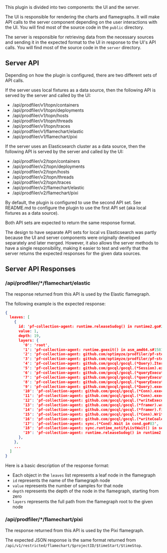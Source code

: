 This plugin is divided into two components: the UI and the server.

The UI is responsible for rendering the charts and flamegraphs. It will make
API calls to the server component depending on the user interactions with the
UI. You will find most of the source code in the `public` directory.

The server is responsible for retrieving data from the necessary sources and
sending it in the expected format to the UI in response to the UI's API calls.
You will find most of the source code in the `server` directory.

## Server API

Depending on how the plugin is configured, there are two different sets of API
calls.

If the server uses local fixtures as a data source, then the following API is
served by the server and called by the UI:

* /api/prodfiler/v1/topn/containers
* /api/prodfiler/v1/topn/deployments
* /api/prodfiler/v1/topn/hosts
* /api/prodfiler/v1/topn/threads
* /api/prodfiler/v1/topn/traces
* /api/prodfiler/v1/flamechart/elastic
* /api/prodfiler/v1/flamechart/pixi

If the server uses an Elasticsearch cluster as a data source, then the following
API is served by the server and called by the UI:

* /api/prodfiler/v2/topn/containers
* /api/prodfiler/v2/topn/deployments
* /api/prodfiler/v2/topn/hosts
* /api/prodfiler/v2/topn/threads
* /api/prodfiler/v2/topn/traces
* /api/prodfiler/v2/flamechart/elastic
* /api/prodfiler/v2/flamechart/pixi

By default, the plugin is configured to use the second API set. See README.md to
configure the plugin to use the first API set (aka local fixtures as a data
source).

Both API sets are expected to return the same response format.

The design to have separate API sets for local vs Elasticsearch was partly
because the UI and server components were originally developed separately and
later merged. However, it also allows the server methods to have a single
responsibility, making it easier to test and verify that the server returns
the expected responses for the given data sources.

## Server API Responses

### /api/prodfiler/*/flamechart/elastic

The response returned from this API is used by the Elastic flamegraph.

The following example is the expected response:

```json
{
  leaves: [
    {
      id: 'pf-collection-agent: runtime.releaseSudog() in runtime2.go#282',
      value: 1,
      depth: 19,
      layers: {
        '0': 'root',
        '1': 'pf-collection-agent: runtime.goexit() in asm_amd64.s#1581',
        '2': 'pf-collection-agent: github.com/optimyze/prodfiler/pf-storage-backend/storagebackend/storagebackendv1.(*ScyllaExecutor).Start.func1 in scyllaexecutor.go#102',
        '3': 'pf-collection-agent: github.com/optimyze/prodfiler/pf-storage-backend/storagebackend/storagebackendv1.(*ScyllaExecutor).executeQueryAndReadResults in scyllaexecutor.go#158',
        '4': 'pf-collection-agent: github.com/gocql/gocql.(*Query).Iter in session.go#1246',
        '5': 'pf-collection-agent: github.com/gocql/gocql.(*Session).executeQuery in session.go#463',
        '6': 'pf-collection-agent: github.com/gocql/gocql.(*queryExecutor).executeQuery in query_executor.go#66',
        '7': 'pf-collection-agent: github.com/gocql/gocql.(*queryExecutor).do in query_executor.go#127',
        '8': 'pf-collection-agent: github.com/gocql/gocql.(*queryExecutor).attemptQuery in query_executor.go#32',
        '9': 'pf-collection-agent: github.com/gocql/gocql.(*Query).execute in session.go#1044',
        '10': 'pf-collection-agent: github.com/gocql/gocql.(*Conn).executeQuery in conn.go#1129',
        '11': 'pf-collection-agent: github.com/gocql/gocql.(*Conn).exec in conn.go#916',
        '12': 'pf-collection-agent: github.com/gocql/gocql.(*writeExecuteFrame).writeFrame in frame.go#1618',
        '13': 'pf-collection-agent: github.com/gocql/gocql.(*framer).writeExecuteFrame in frame.go#1643',
        '14': 'pf-collection-agent: github.com/gocql/gocql.(*framer).finishWrite in frame.go#788',
        '15': 'pf-collection-agent: github.com/gocql/gocql.(*Conn).Write in conn.go#319',
        '16': 'pf-collection-agent: github.com/gocql/gocql.(*writeCoalescer).Write in conn.go#829',
        '17': 'pf-collection-agent: sync.(*Cond).Wait in cond.go#83',
        '18': 'pf-collection-agent: sync.runtime_notifyListWait() in sema.go#498',
        '19': 'pf-collection-agent: runtime.releaseSudog() in runtime2.go#282',
      },
    },
    ...
  ]
}
```

Here is a basic description of the response format:

* Each object in the `leaves` list represents a leaf node in the flamegraph
* `id` represents the name of the flamegraph node
* `value` represents the number of samples for that node
* `depth` represents the depth of the node in the flamegraph, starting from zero
* `layers` represents the full path from the flamegraph root to the given node

### /api/prodfiler/*/flamechart/pixi

The response returned from this API is used by the Pixi flamegraph.

The expected JSON response is the same format returned from `/api/v1/restricted/flamechart/$projectID/$timeStart/$timeStop`.
